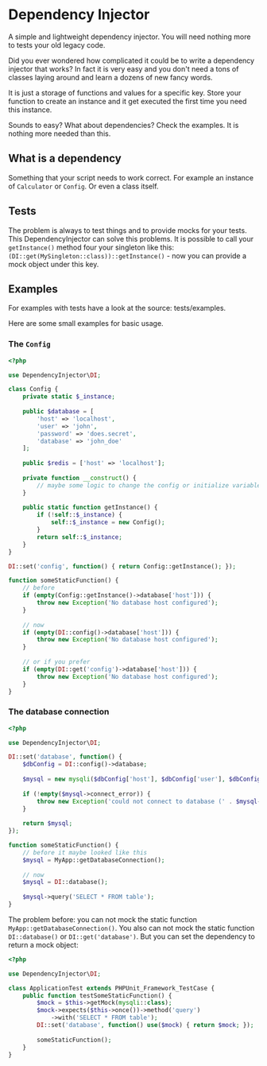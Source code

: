 # Dependency Injector

A simple and lightweight dependency injector. You will need nothing more to tests your old legacy code.

Did you ever wondered how complicated it could be to write a dependency injector that works? In fact it is very easy
and you don't need a tons of classes laying around and learn a dozens of new fancy words. 

It is just a storage of functions and values for a specific key. Store your function to create an instance and it get
executed the first time you need this instance.

Sounds to easy? What about dependencies? Check the examples. It is nothing more needed than this.
 
## What is a dependency

Something that your script needs to work correct. For example an instance of `Calculator` or `Config`. Or even
a class itself.

## Tests

The problem is always to test things and to provide mocks for your tests. This DependencyInjector can solve this
problems. It is possible to call your `getInstance()` method four your singleton like this:
`(DI::get(MySingleton::class))::getInstance()` - now you can provide a mock object under this key.

## Examples

For examples with tests have a look at the source: tests/examples.

Here are some small examples for basic usage.

### The `Config`
```php
<?php

use DependencyInjector\DI;

class Config {
    private static $_instance;
    
    public $database = [
        'host' => 'localhost',
        'user' => 'john',
        'password' => 'does.secret',
        'database' => 'john_doe'
    ];
    
    public $redis = ['host' => 'localhost'];
    
    private function __construct() {
        // maybe some logic to change the config or initialize variables
    }
    
    public static function getInstance() {
        if (!self::$_instance) {
            self::$_instance = new Config();
        }
        return self::$_instance;
    }
}

DI::set('config', function() { return Config::getInstance(); });

function someStaticFunction() {
    // before
    if (empty(Config::getInstance()->database['host'])) {
        throw new Exception('No database host configured');
    }
    
    // now
    if (empty(DI::config()->database['host'])) {
        throw new Exception('No database host configured');
    }
    
    // or if you prefer
    if (empty(DI::get('config')->database['host'])) {
        throw new Exception('No database host configured');
    }
}
```

### The database connection
```php
<?php

use DependencyInjector\DI;

DI::set('database', function() {
    $dbConfig = DI::config()->database;
    
    $mysql = new mysqli($dbConfig['host'], $dbConfig['user'], $dbConfig['password'], $dbConfig['database']);
    
    if (!empty($mysql->connect_error)) {
        throw new Exception('could not connect to database (' . $mysql->connect_error . ')');
    }
    
    return $mysql;
});

function someStaticFunction() {
    // before it maybe looked like this
    $mysql = MyApp::getDatabaseConnection();
    
    // now
    $mysql = DI::database();
    
    $mysql->query('SELECT * FROM table');
}
```

The problem before: you can not mock the static function `MyApp::getDatabaseConnection()`. You also can not mock the 
static function `DI::database()` or `DI::get('database')`. But you can set the dependency to return a mock object:

```php
<?php

use DependencyInjector\DI;

class ApplicationTest extends PHPUnit_Framework_TestCase {
    public function testSomeStaticFunction() {
        $mock = $this->getMock(mysqli::class);
        $mock->expects($this->once())->method('query')
            ->with('SELECT * FROM table');
        DI::set('database', function() use($mock) { return $mock; });
            
        someStaticFunction();
    }
}
```
